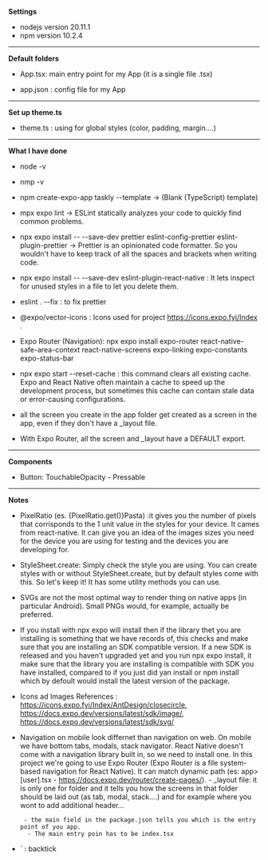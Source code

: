 **Settings**
- nodejs version 20.11.1
- npm version 10.2.4

********************************

**Default folders**

- App.tsx: main entry point for my App (it is a single file .tsx)

- app.json : config file for my App

********************************
**Set up theme.ts**
- theme.ts : using for global styles (color, padding, margin....)

********************************

**What I have done**
- node -v
- nmp -v
- npm create-expo-app taskly --template -> (Blank (TypeScript) template)
- mpx expo lint -> ESLint statically analyzes your code to quickly find common problems.
- npx expo install -- --save-dev prettier eslint-config-prettier eslint-plugin-prettier -> Prettier is an opinionated code formatter. So you wouldn't have to keep track of all the spaces and brackets when writing code. 
- npx expo install -- --save-dev eslint-plugin-react-native : It lets inspect for unused styles in a file to let you delete them.

- eslint . --fix : to fix prettier 
- @expo/vector-icons : Icons used for project https://icons.expo.fyi/Index .
- Expo Router (Navigation): npx expo install expo-router react-native-safe-area-context react-native-screens expo-linking expo-constants expo-status-bar
- npx expo start --reset-cache : this command clears all existing cache. Expo and React Native often maintain a cache to speed up the development process, but sometimes this cache can contain stale data or error-causing configurations.  

- all the screen you create in the app folder get created as a screen in the app, even if they don't have a _layout file. 

- With Expo Router, all the screen and _layout have a DEFAULT export.

********************************

**Components**

- Button: TouchableOpacity - Pressable

********************************

**Notes**

- PixelRatio (es.  <Text style={styles.itemText}>{PixelRatio.get()}Pasta</Text>) :it gives you the number of pixels that corrisponds to the 1 unit value in the styles for your device. It cames from react-native. It can give you an idea of the images sizes you need for the device you are using for testing and the devices you are developing for.

- StyleSheet.create: Simply check the style you are using. You can create styles with or without StyleSheet.create, but by default styles come with this. So let's keep it! It has some utility methods you can use.

- SVGs are not the most optimal way to render thing on native apps (in particular Android). Small PNGs would, for example, actually be preferred.

- If you install with npx expo will install then if the library thet you are installing is something that we have records of, this checks and make sure that you are installing an SDK compatible version. If a new SDK is released and you haven't upgraded yet and you run npx expo install, it make sure that the library you are installing is compatible with SDK you have installed, compared to if you just did yan install or npm install which by defoult would install the latest version of the package.

- Icons ad Images References : https://icons.expo.fyi/Index/AntDesign/closecircle, https://docs.expo.dev/versions/latest/sdk/image/, https://docs.expo.dev/versions/latest/sdk/svg/

- Navigation on mobile look differnet than navigation on web. On mobile we have bottom tabs, modals, stack navigator. React Native doesn't come with a navigation library built in, so we need to install one. In this project we're going to use Expo Router (Expo Router is a file system-based navigation for React Native). It can match dynamic path (es: app>[user].tsx - https://docs.expo.dev/router/create-pages/).
       - _layout file: it is only one for folder and it tells you how the screens in that folder should be laid out (as tab, modal, stack....) and for example where you wont to add additional header...

       - the main field in the package.json tells you which is the entry point of you app. 
        - The main entry poin has to be index.tsx

- ` : backtick